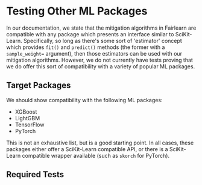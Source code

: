 # Testing Other ML Packages

In our documentation, we state that the mitigation algorithms in Fairlearn are compatible with any package which presents an interface similar to SciKit-Learn.
Specifically, so long as there's some sort of 'estimator' concept which provides `fit()` and `predict()` methods (the former with a `sample_weight=` argument), then those estimators can be used with our mitigation algorithms.
However, we do not currently have tests proving that we do offer this sort of compatibility with a variety of popular ML packages.

## Target Packages

We should show compatibility with the following ML packages:
  - XGBoost
  - LightGBM
  - TensorFlow
  - PyTorch

This is not an exhaustive list, but is a good starting point.
In all cases, these packages either offer a SciKit-Learn compatible API, or there is a SciKit-Learn compatible wrapper available (such as `skorch` for PyTorch).

## Required Tests

